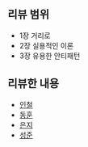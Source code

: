 ## 리뷰 범위
- 1장 거리로
- 2장 실용적인 이론
- 3장 유용한 안티패턴

## 리뷰한 내용
- [인철](/street-coder/week1/incheol.md)
- [동훈](/street-coder/week1/donghun.md)
- [은지](/street-coder/week1/eunji.md)
- [성준](/street-coder/week1/sungjun.md)